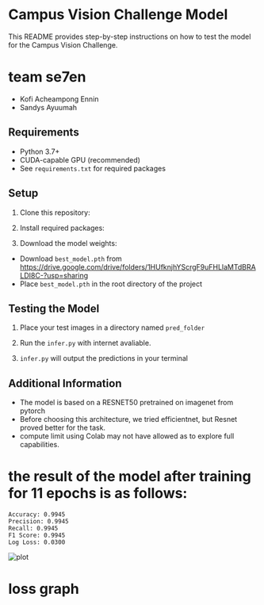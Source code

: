 # Campus Vision Challenge Model

This README provides step-by-step instructions on how to test the model for the Campus Vision Challenge.

# team se7en
 - Kofi Acheampong Ennin
 - Sandys Ayuumah

## Requirements

- Python 3.7+
- CUDA-capable GPU (recommended)
- See `requirements.txt` for required packages

## Setup

1. Clone this repository:


2. Install required packages:


3. Download the model weights:
- Download `best_model.pth` from https://drive.google.com/drive/folders/1HUfknjhYScrgF9uFHLlaMTdBRALDI8C-?usp=sharing
- Place `best_model.pth` in the root directory of the project

## Testing the Model

1. Place your test images in a directory named `pred_folder`

2. Run the `infer.py` with internet avaliable. 

3. `infer.py` will output the predictions in your terminal 


## Additional Information

- The model is based on a RESNET50 pretrained on imagenet from pytorch
- Before choosing this architecture, we tried efficientnet, but Resnet proved better for the task.
- compute limit using Colab may not have allowed as to explore full capabilities.

# the result of the model after training for 11 epochs is as follows:

    Accuracy: 0.9945
    Precision: 0.9945
    Recall: 0.9945
    F1 Score: 0.9945
    Log Loss: 0.0300

 
![plot](https://github.com/user-attachments/assets/0adb63b5-dbd1-41df-959d-525cb1ffc024)

# loss graph
